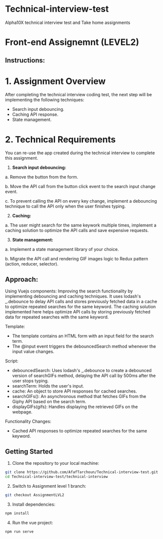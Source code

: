 # Technical-interview-test
Alpha10X technical interview test and Take home assignments

# Front-end Assignemnt (LEVEL2)

## Instructions:

# 1. Assignment Overview

After completing the technical interview coding test, the next step will be implementing the following techniques:

- Search input debouncing.
- Caching API response.
- State management.

# 2. Technical Requirements

You can re-use the app created during the technical interview to complete this assignment.

1. **Search input debouncing:**

a. Remove the button from the form.

b. Move the API call from the button click event to the search input change event.

c. To prevent calling the API on every key change, implement a debouncing technique to call the API only when the user finishes typing.

2. **Caching:**

a. The user might search for the same keywork multiple times, implement a caching solution to optimize the API calls and save expensive requests.

3. **State management:**

a. Implement a state management library of your choice.

b. Migrate the API call and rendering GIF images logic to Redux pattern (action, reducer, selector).

## Approach:

Using Vuejs components:
Improving the search functionality by implementing debouncing and caching techniques. It uses lodash's _.debounce to delay API calls and stores previously fetched data in a cache to optimize repeated searches for the same keyword.
The caching solution implemented here helps optimize API calls by storing previously fetched data for repeated searches with the same keyword.

Template:

- The template contains an HTML form with an input field for the search term.
- The @input event triggers the debouncedSearch method whenever the input value changes.

Script:

- debouncedSearch: Uses lodash's _.debounce to create a debounced version of searchGIFs method, delaying the API call by 500ms after the user stops typing.
- searchTerm: Holds the user's input.
- cache: An object to store API responses for cached searches.
- searchGIFs(): An asynchronous method that fetches GIFs from the Giphy API based on the search term.
- displayGIFs(gifs): Handles displaying the retrieved GIFs on the webpage.

Functionality Changes:

- Cached API responses to optimize repeated searches for the same keyword.

## Getting Started

1. Clone the repository to your local machine:
```bash
git clone https://github.com/AfafTarchoun/Technical-interview-test.git
cd Technical-interview-test/technical-interview
```
2. Switch to Assignment level 1 branch:
```bash
git checkout AssignmentLVL2
```
3. Install dependencies:
```bash
npm install
```
4. Run the vue project:
```bash
npm run serve
```
